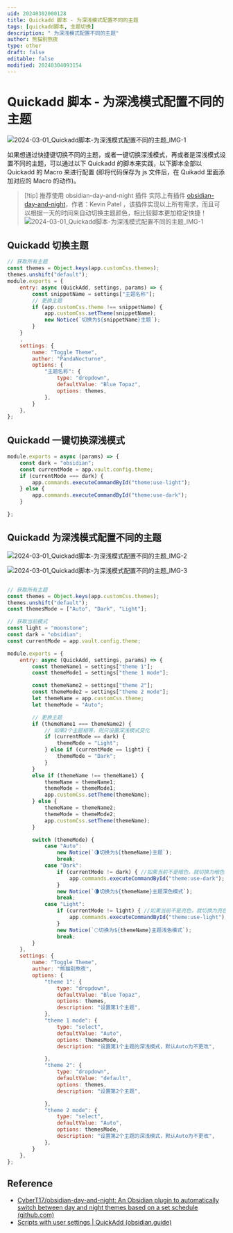 ```yaml
---
uid: 20240302000128
title: Quickadd 脚本 - 为深浅模式配置不同的主题
tags: [quickadd脚本, 主题切换]
description: " 为深浅模式配置不同的主题"
author: 熊猫别熬夜
type: other
draft: false
editable: false
modified: 20240304093154
---
```


# Quickadd 脚本 - 为深浅模式配置不同的主题

![2024-03-01_Quickadd脚本-为深浅模式配置不同的主题_IMG-1](https://cdn.pkmer.cn/images/202403012342453.gif!pkmer)

如果想通过快捷键切换不同的主题，或者一键切换深浅模式，再或者是深浅模式设置不同的主题，可以通过以下 Quickadd 的脚本来实践，以下脚本全部以 Quickadd 的 Macro 来进行配置 (即将代码保存为 js 文件后，在 Quikadd 里面添加对应的 Macro 的动作)。

> [!tip] 推荐使用 obsidian-day-and-night 插件
> 实际上有插件 [obsidian-day-and-night](https://github.com/CyberT17/obsidian-day-and-night)，作者：Kevin Patel ，该插件实现以上所有需求，而且可以根据一天的时间来自动切换主题颜色，相比较脚本更加稳定快捷！
> ![2024-03-01_Quickadd脚本-为深浅模式配置不同的主题_IMG-1](https://cdn.pkmer.cn/images/202403012342450.png!pkmer)

## Quickadd 切换主题

```js
// 获取所有主题
const themes = Object.keys(app.customCss.themes);
themes.unshift("default");
module.exports = {
	entry: async (QuickAdd, settings, params) => {
		const snippetName = settings["主题名称"];
		// 更换主题
		if (app.customCss.theme !== snippetName) {
			app.customCss.setTheme(snippetName);
			new Notice(`切换为${snippetName}主题`);
		}
	}
	,
	settings: {
		name: "Toggle Theme",
		author: "PandaNocturne",
		options: {
			"主题名称": {
				type: "dropdown",
				defaultValue: "Blue Topaz",
				options: themes,
			},
		}
	},
};

```

## Quickadd 一键切换深浅模式

```js
module.exports = async (params) => {
	const dark = "obsidian";
	const currentMode = app.vault.config.theme;
	if (currentMode === dark) {
		app.commands.executeCommandById("theme:use-light");
	} else { 
		app.commands.executeCommandById("theme:use-dark");
	}

};
```

## Quickadd 为深浅模式配置不同的主题

![2024-03-01_Quickadd脚本-为深浅模式配置不同的主题_IMG-2](https://cdn.pkmer.cn/images/202403012342451.png!pkmer)

![2024-03-01_Quickadd脚本-为深浅模式配置不同的主题_IMG-3](https://cdn.pkmer.cn/images/202403012342452.gif!pkmer)

```js

// 获取所有主题
const themes = Object.keys(app.customCss.themes);
themes.unshift("default");
const themesMode = ["Auto", "Dark", "Light"];

// 获取当前模式
const light = "moonstone";
const dark = "obsidian";
const currentMode = app.vault.config.theme;

module.exports = {
	entry: async (QuickAdd, settings, params) => {
		const themeName1 = settings["theme 1"];
		const themeMode1 = settings["theme 1 mode"];

		const themeName2 = settings["theme 2"];
		const themeMode2 = settings["theme 2 mode"];
		let themeName = app.customCss.theme;
		let themeMode = "Auto";

		// 更换主题
		if (themeName1 === themeName2) {
			// 如果2个主题相等，则只设置深浅模式变化
			if (currentMode == dark) {
				themeMode = "Light";
			} else if (currentMode == light) {
				themeMode = "Dark";
			}
		}
		else if (themeName !== themeName1) {
			themeName = themeName1;
			themeMode = themeMode1;
			app.customCss.setTheme(themeName);
		} else {
			themeName = themeName2;
			themeMode = themeMode2;
			app.customCss.setTheme(themeName);
		}

		switch (themeMode) {
			case "Auto":
				new Notice(`🌗切换为${themeName}主题`);
				break;
			case "Dark":
				if (currentMode != dark) { //如果当前不是暗色，就切换为暗色
					app.commands.executeCommandById("theme:use-dark");
				}
				new Notice(`🌘切换为${themeName}主题深色模式`);
				break;
			case "Light":
				if (currentMode != light) { //如果当前不是亮色，就切换为亮色
					app.commands.executeCommandById("theme:use-light");
				}
				new Notice(`🌕切换为${themeName}主题浅色模式`);
				break;
		}
	},
	settings: {
		name: "Toggle Theme",
		author: "熊猫别熬夜",
		options: {
			"theme 1": {
				type: "dropdown",
				defaultValue: "Blue Topaz",
				options: themes,
				description: "设置第1个主题",
			},
			"theme 1 mode": {
				type: "select",
				defaultValue: "Auto",
				options: themesMode,
				description: "设置第1个主题的深浅模式，默认Auto为不更改",

			},
			"theme 2": {
				type: "dropdown",
				defaultValue: "default",
				options: themes,
				description: "设置第2个主题",

			},
			"theme 2 mode": {
				type: "select",
				defaultValue: "Auto",
				options: themesMode,
				description: "设置第2个主题的深浅模式，默认Auto为不更改",
			},
		}
	},
};

```

## Reference

- [CyberT17/obsidian-day-and-night: An Obsidian plugin to automatically switch between day and night themes based on a set schedule (github.com)](https://github.com/CyberT17/obsidian-day-and-night)
- [Scripts with user settings | QuickAdd (obsidian.guide)](https://quickadd.obsidian.guide/docs/Advanced/scriptsWithSettings)


